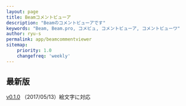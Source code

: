 ```yaml
---
layout: page
title: Beamコメントビューア
description: "Beamのコメントビューアです"
keywords: "Beam, Beam.pro, コメビュ, コメントビューア, コメントビューワ"
author: ryu-s
permalink: app/beamcommentviewer
sitemap:
    priority: 1.0
    changefreq: 'weekly'	
---
```


## 最新版
[v0.1.0](http://int-main.ddo.jp/app/BeamCommentViewer_v0.1.0.zip) （2017/05/13）絵文字に対応  
